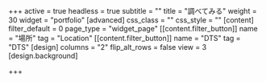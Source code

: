 +++
active = true
headless = true
subtitle = ""
title = "調べてみる"
weight = 30
widget = "portfolio"
[advanced]
css_class = ""
css_style = ""
[content]
filter_default = 0
page_type = "widget_page"
[[content.filter_button]]
name = "場所"
tag = "Location"
[[content.filter_button]]
name = "DTS"
tag = "DTS"
[design]
columns = "2"
flip_alt_rows = false
view = 3
[design.background]

+++
